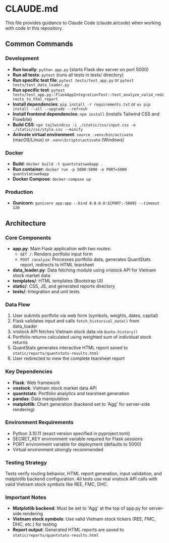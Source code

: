 # CLAUDE.md

This file provides guidance to Claude Code (claude.ai/code) when working with code in this repository.

## Common Commands

### Development
- **Run locally**: `python app.py` (starts Flask dev server on port 5000)
- **Run all tests**: `pytest` (runs all tests in tests/ directory)
- **Run specific test file**: `pytest tests/test_app.py` or `pytest tests/test_data_loader.py`
- **Run specific test**: `pytest tests/test_app.py::FlaskAppIntegrationTest::test_analyze_valid_redirects_to_html_report`
- **Install dependencies**: `pip install -r requirements.txt` or `uv pip install --all --upgrade --refresh`
- **Install frontend dependencies**: `npm install` (installs Tailwind CSS and Flowbite)
- **Build CSS**: `npx tailwindcss -i ./static/css/input.css -o ./static/css/style.css --minify`
- **Activate virtual environment**: `source .venv/bin/activate` (macOS/Linux) or `.venv\Scripts\activate` (Windows)

### Docker
- **Build**: `docker build -t quantstatswebapp .`
- **Run container**: `docker run -p 5000:5000 -e PORT=5000 quantstatswebapp`
- **Docker Compose**: `docker-compose up`

### Production
- **Gunicorn**: `gunicorn app:app --bind 0.0.0.0:${PORT:-5000} --timeout 120`

## Architecture

### Core Components
- **app.py**: Main Flask application with two routes:
  - `GET /`: Renders portfolio input form
  - `POST /analyze`: Processes portfolio data, generates QuantStats report, redirects to HTML tearsheet
- **data_loader.py**: Data fetching module using vnstock API for Vietnam stock market data
- **templates/**: HTML templates (Bootstrap UI)
- **static/**: CSS, JS, and generated reports directory
- **tests/**: Integration and unit tests

### Data Flow
1. User submits portfolio via web form (symbols, weights, dates, capital)
2. Flask validates input and calls `fetch_historical_data()` from data_loader
3. vnstock API fetches Vietnam stock data via `Quote.history()`
4. Portfolio returns calculated using weighted sum of individual stock returns
5. QuantStats generates interactive HTML report saved to `static/reports/quantstats-results.html`
6. User redirected to view the complete tearsheet report

### Key Dependencies
- **Flask**: Web framework
- **vnstock**: Vietnam stock market data API
- **quantstats**: Portfolio analytics and tearsheet generation
- **pandas**: Data manipulation
- **matplotlib**: Chart generation (backend set to 'Agg' for server-side rendering)

### Environment Requirements
- Python 3.10.11 (exact version specified in pyproject.toml)
- SECRET_KEY environment variable required for Flask sessions
- PORT environment variable for deployment (defaults to 5000)
- Virtual environment strongly recommended

### Testing Strategy
Tests verify routing behavior, HTML report generation, input validation, and matplotlib backend configuration. All tests use real vnstock API calls with valid Vietnam stock symbols like REE, FMC, DHC.

### Important Notes
- **Matplotlib backend**: Must be set to 'Agg' at the top of app.py for server-side rendering
- **Vietnam stock symbols**: Use valid Vietnam stock tickers (REE, FMC, DHC, etc.) for testing
- **Report output**: Generated HTML reports are saved to `static/reports/quantstats-results.html`